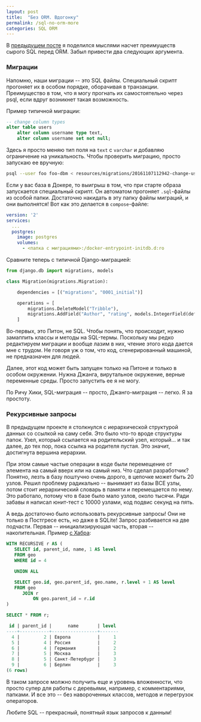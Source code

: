 ```yaml
---
layout: post
title:  "Без ORM. Вдогонку"
permalink: /sql-no-orm-more
categories: SQL ORM
---
```


В [предыдущем посте](/sql-no-orm) я поделился мыслями насчет преимуществ сырого
SQL перед ORM. Забыл привести два следующих аргумента.

### Миграции

Напомню, наши миграции -- это SQL файлы. Специальный скрипт прогоняет их в
особом порядке, оборачивая в транзакции. Преимущество в том, что я могу прогнать
их самостоятельно через psql, если вдруг возникнет такая возможность.

Пример типичной миграции:

~~~ sql
-- change column types
alter table users
    alter column username type text,
    alter column username set not null;
~~~

Здесь я просто меняю тип поля на `text` с `varchar` и добавляю ограничение на
уникальность. Чтобы проверить миграцию, просто запускаю ее вручную:

~~~ bash
psql --user foo foo-dbm < resources/migrations/20161107112942-change-username.up.sql
~~~

Если у вас база в Докере, то выигрыш в том, что при старте образа запускается
специальный скрипт. Он автоматом прогоняет `.sql`-файлы из особой
папки. Достаточно накидать в эту папку файлы миграций, и они выполнятся! Вот как
это делается в `compose`-файле:

~~~ yaml
version: '2'
services:
  ...
  postgres:
    image: postgres
    volumes:
      - <папка с миграциями>:/docker-entrypoint-initdb.d:ro
~~~

Сравните теперь с типичной Django-миграцией:

~~~ python
from django.db import migrations, models

class Migration(migrations.Migration):

    dependencies = [("migrations", "0001_initial")]

    operations = [
        migrations.DeleteModel("Tribble"),
        migrations.AddField("Author", "rating", models.IntegerField(default=0)),
    ]
~~~

Во-первых, это Питон, не SQL. Чтобы понять, что происходит, нужно замаппить
классы и методы на SQL-термы. Поскольку мы редко редактируем миграции и вообще
лазим в них, чтение этого кода дается мне с трудом. Не говоря уж о том, что код,
сгенерированный машиной, не предназначен для людей.

Далее, этот код может быть запущен только на Питоне и только в особом
окружении. Нужна Джанга, вирутальное окружение, верные переменные среды. Просто
запустить ее я не могу.

По Ричу Хики, SQL-миграция -- просто, Джанго-миграция -- легко. Я за простоту.

### Рекурсивные запросы

В предыдущем проекте я столкнулся с иерархической структурой данных со ссылкой
на саму себя. Это было что-то вроде структуры папок. Узел, который ссылается
на родительский узел, который... и так далее, до тех пор, пока ссылка на
родителя пустая. Это значит, достигнута вершина иерархии.

При этом самые частые операции в коде были перемещение от элемента на самый
вверх или на самый низ. Что сделал разработчик? Понятно, лезть в базу поштучно
очень дорого, в цепочке может быть 20 узлов. Решил проблему радикально --
вынимает из базы ВСЕ узлы, потом стоит иерархический словарь в памяти и
перемещается по нему. Это работало, потому что в базе было мало узлов, около
тысячи. Ради забавы я написал юнит-тест с 10000 узлами, код подвис секунд на
пять.

А ведь достаточно было использовать рекурсивные запросы! Они не только в
Постгресе есть, но даже в SQLite! Запрос разбивается на две подчасти. Первая --
инициализирующая часть, вторая -- накопительная. Пример
[с Хабра](https://habrahabr.ru/post/269497/):

~~~ sql
WITH RECURSIVE r AS (
   SELECT id, parent_id, name, 1 AS level
   FROM geo
   WHERE id = 4

   UNION ALL

   SELECT geo.id, geo.parent_id, geo.name, r.level + 1 AS level
   FROM geo
      JOIN r
          ON geo.parent_id = r.id
)

SELECT * FROM r;

 id | parent_id |      name       | level
----+-----------+-----------------+-------
  4 |         2 | Европа          |     1
  5 |         4 | Россия          |     2
  6 |         4 | Германия        |     2
  7 |         5 | Москва          |     3
  8 |         5 | Санкт-Петербург |     3
  9 |         6 | Берлин          |     3
(6 rows)
~~~

В таком запросе молжно получить еще и уровень вложенности, что просто супер для
работы с деревьями, например, с комментариями, папками. И все это -- без
навороченных классов, методов и перегрузок операторов.

Любите SQL -- прекрасный, понятный язык запросов к данным!
